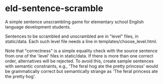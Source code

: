 # eld-sentence-scramble
A simple sentence unscrambling game 
for elementary school  English language 
development students.

Sentences to be scrambled and unscrambled are in 
"level" files, in static/data.  Each such level 
file needs a line in templates/choose_level.html. 

Note that "correctness" is a simple equality 
check with the source
sentence from one of the 'level' 
files in static/data.  If there is
more than one correct order, alternatives 
will be rejected.  To
avoid this, create sample sentences with 
semantic constraints, e.g.,
'The feral hog ate the pretty princess' 
would be grammatically
correct but semantically strange as 
'The feral princess ate the pretty hog'.

